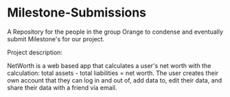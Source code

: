 # Milestone-Submissions
A Repository for the people in the group Orange to condense and eventually submit Milestone's for our project.

Project description:

NetWorth is a web based app that calculates a user's net worth with the calculation: total assets - total liabilities = net worth. The user creates their own account that they can log in and out of, add data to, edit their data, and share their data with a friend via email.
